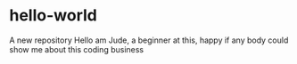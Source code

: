 # hello-world
A new repository
Hello am Jude, a beginner at this, happy if any body could show me about this coding business
